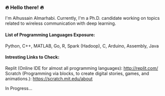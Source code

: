 ### 🔥  Hello there!  🔥

I'm Alhussain Almarhabi. Currently, I'm a Ph.D. candidate working on topics related to wireless communication with deep learning.

#### List of Programming Languages Exposure:
Python, C++, MATLAB, Go, R, Spark (Hadoop), C, Arduino, Assembly, Java

#### Intresting Links to Check:
Replit (Online IDE for almost all programming languages): http://replit.com/
Scratch (Programming via blocks, to create digital stories, games, and animations.): https://scratch.mit.edu/about 

In Progress...

<!--
**aalmarhabi/aalmarhabi** is a ✨ _special_ ✨ repository because its `README.md` (this file) appears on your GitHub profile.

Here are some ideas to get you started:

- 🔭 I’m currently working on ...
- 🌱 I’m currently learning ...
- 👯 I’m looking to collaborate on ...
- 🤔 I’m looking for help with ...
- 💬 Ask me about ...
- 📫 How to reach me: ...
- 😄 Pronouns: ...
- ⚡ Fun fact: ...
-->
